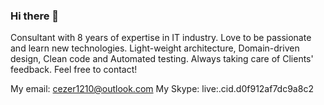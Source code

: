 ### Hi there 👋

Consultant with 8 years of expertise in IT industry.
Love to be passionate and learn new technologies.
Light-weight architecture, Domain-driven design, Clean code and Automated testing.
Always taking care of Clients' feedback.
Feel free to contact!

My email: cezer1210@outlook.com
My Skype: live:.cid.d0f912af7dc9a8c2
<!--
**tonightFury1/tonightFury1** is a ✨ _special_ ✨ repository because its `README.md` (this file) appears on your GitHub profile.

Here are some ideas to get you started:

- 🔭 I’m currently working on ...
- 🌱 I’m currently learning ...
- 👯 I’m looking to collaborate on ...
- 🤔 I’m looking for help with ...
- 💬 Ask me about ...
- 📫 How to reach me: ...
- 😄 Pronouns: ...
- ⚡ Fun fact: ...
-->
